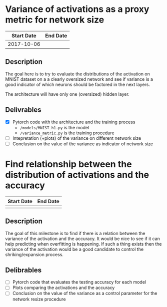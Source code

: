 # Variance of activations as a proxy metric for network size

|Start Date|End Date  |
|----------|----------|
|2017-10-06|          |

## Description

The goal here is to try to evaluate the distributions of the activation on MNIST dataset on a a clearly oversized network and see if variance is a good indicator of which neurons should be factored in the next layers.

The architecture will have only one (oversized) hidden layer.

## Delivrables

- [x] Pytorch code with the architecture and the training process
  - `/models/MNIST_h1.py` is the model
  - `/variance_metric.py` is the training procedure
- [ ] Intepretation (+plots) of the variance on different network size
- [ ] Conclusion on the value of the variance as indicator of network size

# Find relationship between the distribution of activations and the accuracy

|Start Date|End Date  |
|----------|----------|
|          |          |

## Description

The goal of this milestone is to find if there is a relation between the variance of the activation and the accuracy. It would be nice to see if it can help predicting when overfitting is happening. If such a thing exists then the variance of the activation would be a good candidate to control the shriking/expansion process.

## Delibrables

- [ ] Pytorch code that evaluates the testing accuracy for each model
- [ ] Plots comparing the activations and the accuracy
- [ ] Conclusion on the value of the variance as a control parameter for the network resize procedure
